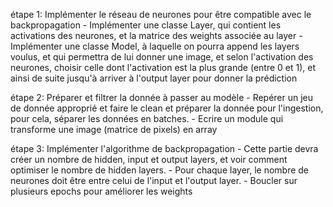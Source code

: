étape 1: Implémenter le réseau de neurones pour être compatible avec le backpropagation
    - Implémenter une classe Layer, qui contient les activations des neurones, et la matrice des weights associée au layer
    - Implémenter une classe Model, à laquelle on pourra append les layers voulus, et qui permettra de lui donner une image, et selon l'activation des neurones,
    choisir celle dont l'activation est la plus grande (entre 0 et 1), et ainsi de suite jusqu'à arriver à l'output layer pour donner la prédiction

étape 2: Préparer et filtrer la donnée à passer au modèle
    - Repérer un jeu de donnée approprié et faire le clean et préparer la donnée pour l'ingestion, pour cela, séparer les données en batches.
    - Ecrire un module qui transforme une image (matrice de pixels) en array

étape 3: Implémenter l'algorithme de backpropagation
    - Cette partie devra créer un nombre de hidden, input et output layers, et voir comment optimiser le nombre de hidden layers.
    - Pour chaque layer, le nombre de neurones doit être entre celui de l'input et l'output layer.
    - Boucler sur plusieurs epochs pour améliorer les weights